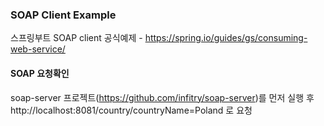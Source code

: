 ### SOAP Client Example

스프링부트 SOAP client 공식예제 -
https://spring.io/guides/gs/consuming-web-service/

#### SOAP 요청확인
soap-server 프로젝트(https://github.com/infitry/soap-server)를 먼저 실행 후
http://localhost:8081/country/countryName=Poland 로 요청